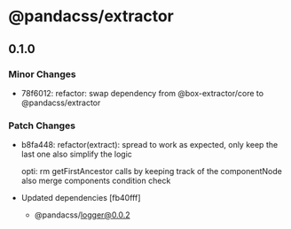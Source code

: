 # @pandacss/extractor

## 0.1.0

### Minor Changes

- 78f6012: refactor: swap dependency from @box-extractor/core to @pandacss/extractor

### Patch Changes

- b8fa448: refactor(extract): spread to work as expected, only keep the last one also simplify the logic

  opti: rm getFirstAncestor calls by keeping track of the componentNode also merge components condition check

- Updated dependencies [fb40fff]
  - @pandacss/logger@0.0.2
